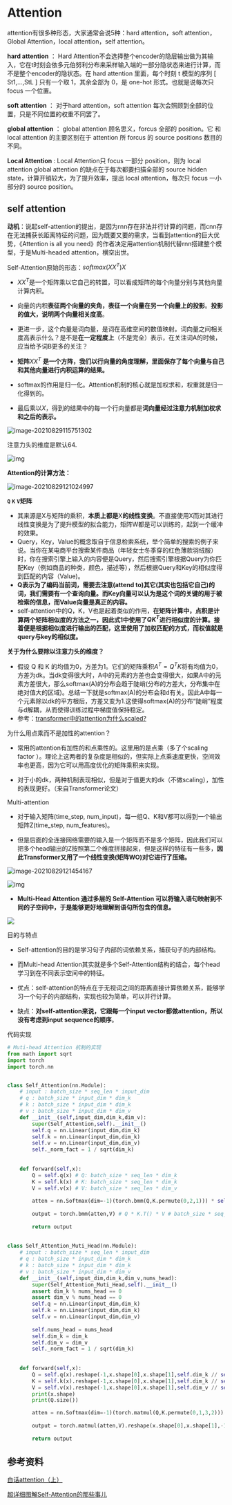 # Attention

attention有很多种形态，大家通常会说5种：hard attention，soft attention，Global Attention，local attention，self attention。


**hard attention** ：
Hard Attention不会选择整个encoder的隐层输出做为其输入，它在t时刻会依多元伯努利分布来采样输入端的一部分隐状态来进行计算，而不是整个encoder的隐状态。在 hard attention 里面，每个时刻 t 模型的序列 [ St1,…,StL ] 只有一个取 1，其余全部为 0，是 one-hot 形式。也就是说每次只focus 一个位置。


**soft attention** ：
对于hard attention，soft attention 每次会照顾到全部的位置，只是不同位置的权重不同罢了。


**global attention** ：
global attention 顾名思义，forcus 全部的 position。它 和 local attention 的主要区别在于 attention 所 forcus 的 source positions 数目的不同。


**Local Attention** :
Local Attention只 focus 一部分 position，则为 local attention
global attention 的缺点在于每次都要扫描全部的 source hidden state，计算开销较大，为了提升效率，提出 local attention，每次只 focus 一小部分的 source position。

## self attention
**动机**：说起self-attention的提出，是因为rnn存在非法并行计算的问题，而cnn存在无法捕获长距离特征的问题，因为既要又要的需求，当看到attention的巨大优势，《Attention is all you need》的作者决定用attention机制代替rnn搭建整个模型，于是Multi-headed attention，横空出世。

Self-Attention原始的形态：$softmax(XX^T)X$

- $XX^T$是一个矩阵乘以它自己的转置，可以看成矩阵的每个向量分别与其他向量计算内积。

- 向量的内积**表征两个向量的夹角，表征一个向量在另一个向量上的投影**。**投影的值大，说明两个向量相关度高**。

- 更进一步，这个向量是词向量，是词在高维空间的数值映射。词向量之间相关度高表示什么？是不是**在一定程度上**（不是完全）表示，在关注词A的时候，应当给予词B更多的关注？

- **矩阵**$XX^T$ **是一个方阵，我们以行向量的角度理解，里面保存了每个向量与自己和其他向量进行内积运算的结果。**

- softmax的作用是归一化。Attention机制的核心就是加权求和，权重就是归一化得到的。
- 最后乘以$X$，得到的结果中的每一个行向量都是**词向量经过注意力机制加权求和之后的表示。**

![image-20210829115751302](img/image-20210829115751302.png)

注意力头的维度是默认64.

![img](img/self-attention-output-16343573548681.png)

**Attention的计算方法：**

![image-20210829121024997](img/image-20210829121024997.png)

**`Q`** **`K`** **`V`矩阵**

- 其来源是X与矩阵的乘积，**本质上都是**X**的线性变换**。不直接使用X而对其进行线性变换是为了提升模型的拟合能力，矩阵W都是可以训练的，起到一个缓冲的效果。
- Query，Key，Value的概念取自于信息检索系统，举个简单的搜索的例子来说。当你在某电商平台搜索某件商品（年轻女士冬季穿的红色薄款羽绒服）时，你在搜索引擎上输入的内容便是Query，然后搜索引擎根据Query为你匹配Key（例如商品的种类，颜色，描述等），然后根据Query和Key的相似度得到匹配的内容（Value)。
- **Q表示为了编码当前词，需要去注意(attend to)其它(其实也包括它自己)的词，我们需要有一个查询向量。而Key向量可以认为是这个词的关键的用于被检索的信息，而Value向量是真正的内容。**
- self-attention中的Q，K，V也是起着类似的作用，**在矩阵计算中，点积是计算两个矩阵相似度的方法之一，因此式1中使用了$QK^T$进行相似度的计算。接着便是根据相似度进行输出的匹配，这里使用了加权匹配的方式，而权值就是query与key的相似度。**

**关于为什么要除以注意力头的维度？**

- 假设 Q 和 K 的均值为0，方差为1。它们的矩阵乘积$A^T=Q^TK$将有均值为0，方差为dk。当dk变得很大时，A中的元素的方差也会变得很大，如果A中的元素方差很大，那么softmax(A)的分布会趋于陡峭(分布的方差大，分布集中在绝对值大的区域)。总结一下就是softmax(A)的分布会和d有关。因此A中每一个元素除以dk的平方根后，方差又变为1.这使得softmax(A)的分布“陡峭”程度与d解耦，从而使得训练过程中梯度值保持稳定。
- 参考：[transformer中的attention为什么scaled?](https://www.zhihu.com/question/339723385/answer/782509914)

为什么用点乘而不是加性的attention？

- 常用的attention有加性的和点乘性的。这里用的是点乘（多了个scaling factor ）。理论上这两者的复杂度是相似的，但实际上点乘速度更快，空间效率也更高，因为它可以用高度优化的矩阵乘积来实现。

- 对于小的dk，两种机制表现相似，但是对于值更大的dk（不做scaling），加性的表现更好。（来自Transformer论文）

Multi-attention

- 对于输入矩阵(time_step, num_input)，每一组Q、K和V都可以得到一个输出矩阵Z(time_step, num_features)。

- 但是后面的全连接网络需要的输入是一个矩阵而不是多个矩阵，因此我们可以把多个head输出的Z按照第二个维度拼接起来，但是这样的特征有一些多，**因此Transformer又用了一个线性变换(矩阵WO)对它进行了压缩。**

![image-20210829121454167](img/image-20210829121454167.png)

![img](img/transformer_multi-headed_self-attention-recap.png)

- **Multi-Head Attention 通过多层的 Self-Attention 可以将输入语句映射到不同的子空间中，于是能够更好地理解到语句所包含的信息。**

![](img/image-20210914185348.png)

目的与特点

- Self-attention的目的是学习句子内部的词依赖关系，捕获句子的内部结构。

- 而Multi-head Attention其实就是多个Self-Attention结构的结合，每个head学习到在不同表示空间中的特征。

- 优点：self-attention的特点在于无视词之间的距离直接计算依赖关系，能够学习一个句子的内部结构，实现也较为简单，可以并行计算。

- 缺点：**对self-attention来说，它跟每一个input vector都做attention，所以没有考虑到input sequence的顺序**。

代码实现

```python
# Muti-head Attention 机制的实现
from math import sqrt
import torch
import torch.nn


class Self_Attention(nn.Module):
    # input : batch_size * seq_len * input_dim
    # q : batch_size * input_dim * dim_k
    # k : batch_size * input_dim * dim_k
    # v : batch_size * input_dim * dim_v
    def __init__(self,input_dim,dim_k,dim_v):
        super(Self_Attention,self).__init__()
        self.q = nn.Linear(input_dim,dim_k)
        self.k = nn.Linear(input_dim,dim_k)
        self.v = nn.Linear(input_dim,dim_v)
        self._norm_fact = 1 / sqrt(dim_k)
        
    
    def forward(self,x):
        Q = self.q(x) # Q: batch_size * seq_len * dim_k
        K = self.k(x) # K: batch_size * seq_len * dim_k
        V = self.v(x) # V: batch_size * seq_len * dim_v
         
        atten = nn.Softmax(dim=-1)(torch.bmm(Q,K.permute(0,2,1))) * self._norm_fact # Q * K.T() # batch_size * seq_len * seq_len
        
        output = torch.bmm(atten,V) # Q * K.T() * V # batch_size * seq_len * dim_v
        
        return output
    
    
class Self_Attention_Muti_Head(nn.Module):
    # input : batch_size * seq_len * input_dim
    # q : batch_size * input_dim * dim_k
    # k : batch_size * input_dim * dim_k
    # v : batch_size * input_dim * dim_v
    def __init__(self,input_dim,dim_k,dim_v,nums_head):
        super(Self_Attention_Muti_Head,self).__init__()
        assert dim_k % nums_head == 0
        assert dim_v % nums_head == 0
        self.q = nn.Linear(input_dim,dim_k)
        self.k = nn.Linear(input_dim,dim_k)
        self.v = nn.Linear(input_dim,dim_v)
        
        self.nums_head = nums_head
        self.dim_k = dim_k
        self.dim_v = dim_v
        self._norm_fact = 1 / sqrt(dim_k)
        
    
    def forward(self,x):
        Q = self.q(x).reshape(-1,x.shape[0],x.shape[1],self.dim_k // self.nums_head) 
        K = self.k(x).reshape(-1,x.shape[0],x.shape[1],self.dim_k // self.nums_head) 
        V = self.v(x).reshape(-1,x.shape[0],x.shape[1],self.dim_v // self.nums_head)
        print(x.shape)
        print(Q.size())

        atten = nn.Softmax(dim=-1)(torch.matmul(Q,K.permute(0,1,3,2))) # Q * K.T() # batch_size * seq_len * seq_len
        
        output = torch.matmul(atten,V).reshape(x.shape[0],x.shape[1],-1) # Q * K.T() * V # batch_size * seq_len * dim_v
        
        return output
```




## 参考资料

[白话attention（上）](https://zhuanlan.zhihu.com/p/73357761)

[超详细图解Self-Attention的那些事儿](https://mp.weixin.qq.com/s/t2CY0xFFB1gwXChlDhlE3g)
